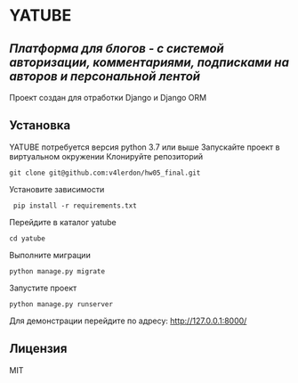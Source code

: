 # YATUBE
## _Платформа для блогов - с системой авторизации, комментариями, подписками на авторов и персональной лентой_

Проект создан для отработки Django и Django ORM

## Установка
YATUBE потребуется версия python 3.7 или выше
Запускайте проект в виртуальном окружении
Клонируйте репозиторий
```
git clone git@github.com:v4lerdon/hw05_final.git
```
Установите зависимости
```
 pip install -r requirements.txt
```
Перейдите в каталог yatube
```
cd yatube
```
Выполните миграции
```
python manage.py migrate
```
Запустите проект
```
python manage.py runserver
```
Для демонстрации перейдите по адресу: http://127.0.0.1:8000/

## Лицензия

MIT

